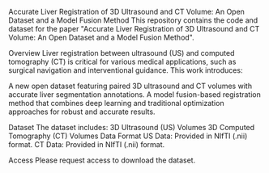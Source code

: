 Accurate Liver Registration of 3D Ultrasound and CT Volume: An Open Dataset and a Model Fusion Method
This repository contains the code and dataset for the paper "Accurate Liver Registration of 3D Ultrasound and CT Volume: An Open Dataset and a Model Fusion Method".

Overview
Liver registration between ultrasound (US) and computed tomography (CT) is critical for various medical applications, such as surgical navigation and interventional guidance. This work introduces:

A new open dataset featuring paired 3D ultrasound and CT volumes with accurate liver segmentation annotations.
A model fusion-based registration method that combines deep learning and traditional optimization approaches for robust and accurate results.

Dataset
The dataset includes:
	3D Ultrasound (US) Volumes
	3D Computed Tomography (CT) Volumes
Data Format
	US Data: Provided in NIfTI (.nii) format.
	CT Data: Provided in NIfTI (.nii) format.

Access
Please request access to download the dataset.
